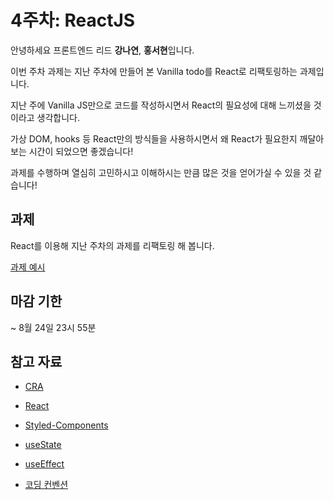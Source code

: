 # 4주차: ReactJS

안녕하세요 프론트엔드 리드 **강나연**, **홍서현**입니다.

이번 주차 과제는 지난 주차에 만들어 본 Vanilla todo를 React로 리팩토링하는 과제입니다.

지난 주에 Vanilla JS만으로 코드를 작성하시면서 React의 필요성에 대해 느끼셨을 것이라고 생각합니다.

가상 DOM, hooks 등 React만의 방식들을 사용하시면서 왜 React가 필요한지 깨달아 보는 시간이 되었으면 좋겠습니다!

과제를 수행하며 열심히 고민하시고 이해하시는 만큼 많은 것을 얻어가실 수 있을 것 같습니다!

## 과제

React를 이용해 지난 주차의 과제를 리팩토링 해 봅니다.

[과제 예시](https://react-todo-16th-kongnayeon.vercel.app/)

## 마감 기한

~ 8월 24일 23시 55분

## 참고 자료

- [CRA](https://create-react-app.dev/docs/getting-started/)

- [React](https://ko.legacy.reactjs.org/docs/hello-world.html)

- [Styled-Components](https://styled-components.com/)

- [useState](https://ko.legacy.reactjs.org/docs/hooks-state.html)

- [useEffect](https://legacy.reactjs.org/docs/hooks-effect.html)

- [코딩 컨벤션](https://ui.toast.com/fe-guide/ko_CODING-CONVENTION)

